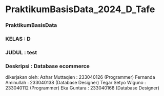 # PraktikumBasisData_2024_D_Tafe
### PraktikumBasisData
### KELAS : D
### JUDUL : test
### Deskripsi : Database ecommerce
dikerjakan oleh:
Azhar Muttaqien : 233040126 (Programmer)
Fernanda Aminullah : 233040138 (Database Designer)
Tegar Setyo Wiguno : 233040112 (Programmer)
Eka Guntara : 233040168 (Database Designer)
###
